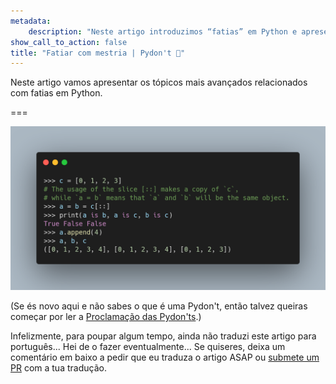 ```yaml
---
metadata:
    description: "Neste artigo introduzimos “fatias” em Python e apresentamos algumas utilizações idiomáticas desta funcionalidade."
show_call_to_action: false
title: "Fatiar com mestria | Pydon't 🐍"
---
```


Neste artigo vamos apresentar os tópicos mais avançados
relacionados com fatias em Python.

===

![Código Python que usa fatias.](thumbnail.png)

(Se és novo aqui e não sabes o que é uma Pydon't, então talvez queiras começar por
ler a [Proclamação das Pydon'ts][manifesto].)

Infelizmente, para poupar algum tempo, ainda não traduzi este artigo para português...
Hei de o fazer eventualmente...
Se quiseres, deixa um comentário em baixo a pedir que eu traduza o artigo ASAP ou [submete um PR][pr] com a tua tradução.


[pr]: https://github.com/mathspp/mathspp/blob/master/pages/02.blog/04.pydonts/mastering-sequence-slicing/item.pt.md
[subscribe]: https://mathspp.com/subscribe
[manifesto]: /blog/pydonts/pydont-manifesto
[csv]: https://docs.python.org/3/library/csv.html
[pathlib]: https://docs.python.org/3/library/pathlib.html
